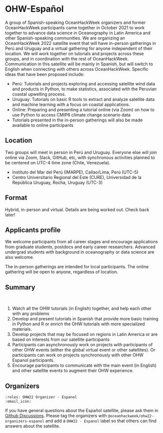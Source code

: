 # OHW-Español

A group of Spanish-speaking OceanHackWeek organizers and former OceanHackWeek participants came together in October 2021 to work together to advance data science in Oceanography in Latin America and other Spanish-speaking communities. We are organizing an OceanHackWeek 2022 satellite event that will have in-person gatherings in Perú and Uruguay and a virtual gathering for anyone independent of their location. We will work together on tutorials and projects across these groups, and in coordination with the rest of OceanHackWeek. Communication in this satellite will be mainly in Spanish, but will switch to English when connecting with others across OceanHackWeek. Specific ideas that have been proposed include:

- Perú: Tutorials and projects exploring and accessing satellite wind data and products in Python, to make statistics, associated with the Peruvian coastal upwelling process.
- Uruguay: Tutorials on basic R tools to extract and analyze satellite data and machine learning with a focus on coastal applications.
- Online: Preparing and presenting a tutorial online (via Zoom) on how to use Python to access CMIP6 climate change scenario data
- Tutorials presented in the in-person gatherings will also be made available to online participants

## Location

​Two groups will meet in person in Perú and Uruguay. Everyone else will join online via Zoom, Slack, GitHub, etc, with synchronous activities planned to be centered on UTC-4 time zone (Chile, Venezuela).
​
- Instituto del Mar del Perú (IMARPE), Callao/Lima, Perú (UTC-5)
- Centro Universitario Regional del Este (CURE), Universidad de la República Uruguay, Rocha, Uruguay (UTC-3)

## Format

Hybrid, in-person and virtual. Details are being worked out. Check back later!

## Applicants profile

We welcome participants from all career stages and encourage applications from graduate students, postdocs and early career researchers. Advanced undergrad students with background in oceanography or data science are also welcome.

The in-person gatherings are intended for local participants. The online gathering will be open to anyone, regardless of location.

## Summary
​
1. Watch all the OHW tutorials (in English) together, and help each other with any problems
2. Develop and present tutorials in Spanish that provide more basic training in Python and R or enrich the OHW tutorials with more specialized materials.
3. Develop projects that may be focused on regions in Latin America or are based on interests from our satellite participants
4. Participants can asynchronously work on projects with participants of other OHW events (either the global virtual event or other satellites). Or participants can work on projects synchronously with other OHW Espanol participants.
5. Encourage participants to communicate with the main event (in English) and other satellite events to augment their OHW experience.


## Organizers

```{ohw-team}
:roles: OHW22 Organizer - Espanol
:email_icon:
```

If you have general questions about the Español satellite, please ask them in [Github Discussions](https://github.com/orgs/oceanhackweek/discussions/categories/q-a?discussions_q=category%3AQ%26A+label%3A%22OHW22+-+Espa%C3%B1ol%22).
Please tag the organizers with `@oceanhackweek/ohw22-organizers-espanol` and add a `OHW22 - Espanol` label so that others can find answers about the satellite.
